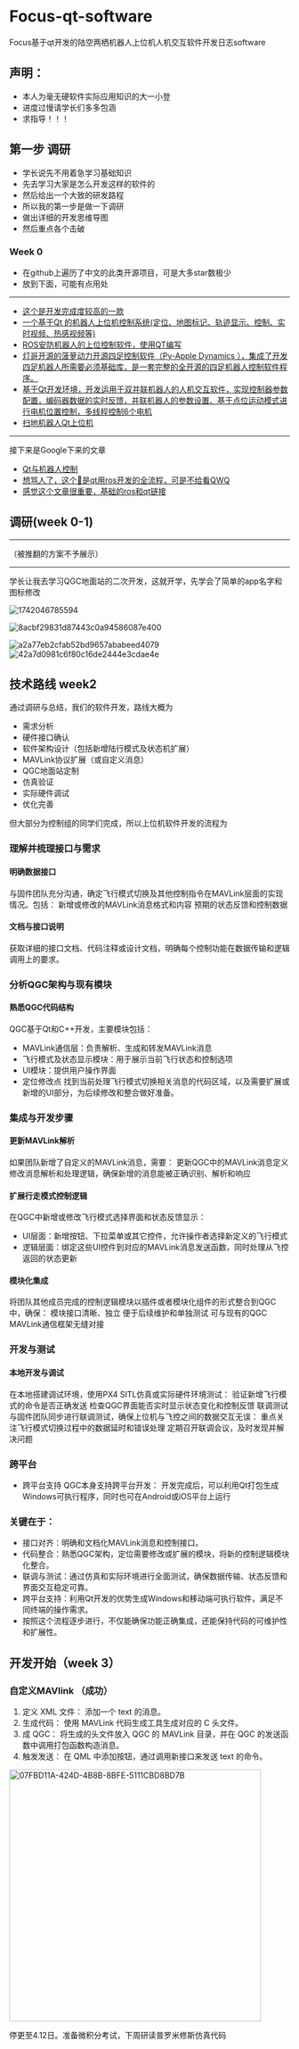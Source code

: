 # Focus-qt-software
Focus基于qt开发的陆空两栖机器人上位机人机交互软件开发日志software
## 声明：
- 本人为毫无硬软件实际应用知识的大一小登
- 进度过慢请学长们多多包涵
- 求指导！！！
## 第一步 调研
- 学长说先不用着急学习基础知识
- 先去学习大家是怎么开发这样的软件的
- 然后给出一个大致的研发路程
- 所以我的第一步是做一下调研
- 做出详细的开发思维导图
- 然后重点各个击破
### Week 0
- 在github上遍历了中文的此类开源项目，可是大多star数极少
- 放到下面，可能有点用处
---
- [这个是开发完成度较高的一款](https://github.com/chengyangkj/Ros_Qt5_Gui_App)
- [一个基于Qt 的机器人上位机控制系统(定位、地图标记、轨迹显示、控制、实时视频、热感视频等)](https://github.com/xpxh1724/Sony-Rescue_robot)
- [ROS安防机器人的上位控制软件，使用QT编写](https://github.com/Nyar-D/RobotUpperControl)
- [灯哥开源的菠萝动力开源四足控制软件（Py-Apple Dynamics ），集成了开发四足机器人所需要必须基础库，是一套完整的全开源的四足机器人控制软件程序。](https://github.com/ToanTech/py-apple-dynamics)
- [基于Qt开发环境，开发运用于双并联机器人的人机交互软件，实现控制器参数配置，编码器数据的实时反馈，并联机器人的参数设置、基于点位运动模式进行电机位置控制，多线程控制6个电机](https://github.com/lynnllh/3PRRGUI)
- [扫地机器人Qt上位机](https://github.com/confidentFeng/cleanRobot)
---
接下来是Google下来的文章
- [Qt与机器人控制](https://modstart.com/p/v7bmw0863pdyogyp)
- [想骂人了，这个🔗是qt用ros开发的全流程，可是不给看QWQ](https://blog.csdn.net/XrxVue/article/details/133618933)
- [感觉这个文章很重要，基础的ros和qt链接](https://my.oschina.net/emacs_8809069/blog/17313941)

## 调研(week 0-1)
---
（被推翻的方案不予展示）

---
学长让我去学习QGC地面站的二次开发，这就开学，先学会了简单的app名字和图标修改

![1742046785594](https://github.com/user-attachments/assets/821908c5-b537-433b-86c4-7bbeec6794f4)

![8acbf29831d87443c0a94586087e400](https://github.com/user-attachments/assets/dedfea7b-b044-4628-ae14-d7a85aefdbe1)


![a2a77eb2cfab52bd9657ababeed4079](https://github.com/user-attachments/assets/7964e044-aa66-4bf1-b911-aa17744388b9)
![42a7d0981c6f80c16de2444e3cdae4e](https://github.com/user-attachments/assets/84c9b53f-1070-4471-94c0-60264b3502ec)


## 技术路线 week2 

通过调研与总结，我们的软件开发，路线大概为

- 需求分析
- 硬件接口确认
- 软件架构设计（包括新增陆行模式及状态机扩展）
- MAVLink协议扩展（或自定义消息） 
- QGC地面站定制 
- 仿真验证 
- 实际硬件调试 
- 优化完善

但大部分为控制组的同学们完成，所以上位机软件开发的流程为

### 理解并梳理接口与需求
#### 明确数据接口
与固件团队充分沟通，确定飞行模式切换及其他控制指令在MAVLink层面的实现情况。包括：
新增或修改的MAVLink消息格式和内容
预期的状态反馈和控制数据
#### 文档与接口说明
获取详细的接口文档、代码注释或设计文档，明确每个控制功能在数据传输和逻辑调用上的要求。
### 分析QGC架构与现有模块
#### 熟悉QGC代码结构
QGC基于Qt和C++开发，主要模块包括：
- MAVLink通信层：负责解析、生成和转发MAVLink消息
- 飞行模式及状态显示模块：用于展示当前飞行状态和控制选项
- UI模块：提供用户操作界面
- 定位修改点
找到当前处理飞行模式切换相关消息的代码区域，以及需要扩展或新增的UI部分，为后续修改和整合做好准备。
### 集成与开发步骤
#### 更新MAVLink解析
如果团队新增了自定义的MAVLink消息，需要：
更新QGC中的MAVLink消息定义
修改消息解析和处理逻辑，确保新增的消息能被正确识别、解析和响应
#### 扩展行走模式控制逻辑
在QGC中新增或修改飞行模式选择界面和状态反馈显示：
- UI层面：新增按钮、下拉菜单或其它控件，允许操作者选择新定义的飞行模式
- 逻辑层面：绑定这些UI控件到对应的MAVLink消息发送函数，同时处理从飞控返回的状态更新
#### 模块化集成
将团队其他成员完成的控制逻辑模块以插件或者模块化组件的形式整合到QGC中，确保：
模块接口清晰、独立
便于后续维护和单独测试
可与现有的QGC MAVLink通信框架无缝对接

### 开发与测试
#### 本地开发与调试
在本地搭建调试环境，使用PX4 SITL仿真或实际硬件环境测试：
验证新增飞行模式的命令是否正确发送
检查QGC界面能否实时显示状态变化和控制反馈
联调测试
与固件团队同步进行联调测试，确保上位机与飞控之间的数据交互无误：
重点关注飞行模式切换过程中的数据延时和错误处理
定期召开联调会议，及时发现并解决问题
### 跨平台
- 跨平台支持
QGC本身支持跨平台开发：
开发完成后，可以利用Qt打包生成Windows可执行程序，同时也可在Android或iOS平台上运行

### 关键在于：
- 接口对齐：明确和文档化MAVLink消息和控制接口。
- 代码整合：熟悉QGC架构，定位需要修改或扩展的模块，将新的控制逻辑模块化整合。
- 联调与测试：通过仿真和实际环境进行全面测试，确保数据传输、状态反馈和界面交互稳定可靠。
- 跨平台支持：利用Qt开发的优势生成Windows和移动端可执行软件，满足不同终端的操作需求。
- 按照这个流程逐步进行，不仅能确保功能正确集成，还能保持代码的可维护性和扩展性。

## 开发开始（week 3）

### 自定义MAVlink （成功）

1. 定义 XML 文件： 添加一个 text 的消息。
2. 生成代码： 使用 MAVLink 代码生成工具生成对应的 C 头文件。
3. 成 QGC： 将生成的头文件放入 QGC 的 MAVLink 目录，并在 QGC 的发送函数中调用打包函数构造消息。
4. 触发发送： 在 QML 中添加按钮，通过调用新接口来发送 text 的命令。
<img width="452" alt="07FBD11A-424D-4B8B-8BFE-5111CBD8BD7B" src="https://github.com/user-attachments/assets/2898e9a8-8d9b-4526-a294-5421053cdde6" />

停更至4.12日。准备微积分考试，下周研读普罗米修斯仿真代码
